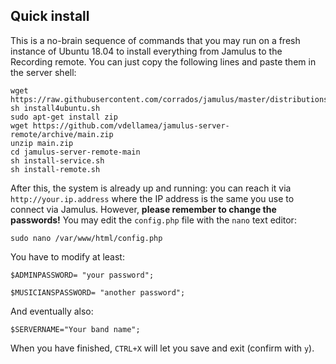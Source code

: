 ## Quick install
This is a no-brain sequence of commands that you may run on a fresh instance of Ubuntu 18.04 to install everything from Jamulus to the Recording remote. 
You can just copy the following lines and paste them in the server shell:

```
wget https://raw.githubusercontent.com/corrados/jamulus/master/distributions/installscripts/install4ubuntu.sh
sh install4ubuntu.sh
sudo apt-get install zip
wget https://github.com/vdellamea/jamulus-server-remote/archive/main.zip
unzip main.zip
cd jamulus-server-remote-main
sh install-service.sh
sh install-remote.sh
```

After this, the system is already up and running: you can reach it via `http://your.ip.address` where the IP address is the same you use to connect via Jamulus. 
However, **please remember to change the passwords!** You may edit the `config.php` file with the `nano` text editor:

`sudo nano /var/www/html/config.php` 

You have to modify at least:

`$ADMINPASSWORD= "your password";`

`$MUSICIANSPASSWORD= "another password";`

And eventually also:

`$SERVERNAME="Your band name";`

When you have finished, `CTRL+X` will let you save and exit (confirm with `y`).
